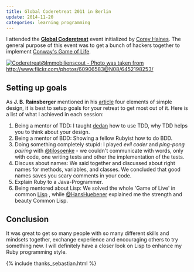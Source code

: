 ```yaml
---
title: Global Coderetreat 2011 in Berlin
update: 2014-11-20
categories: learning programming
---
```


I attended the [**Global Coderetreat**](http://coderetreat.org/) event initialized by [Corey Haines](http://coreyhaines.com/). The general purpose of this event was to get a bunch of hackers together to implement [Conway's Game of Life](http://en.wikipedia.org/wiki/Conway's_Game_of_Life).


<a href="http://farm8.staticflickr.com/7029/6452198253_ca6e01b7f4_b.jpg" title="Coderetreat@Immobilienscout - Photo was taken from http://www.flickr.com/photos/60906583@N08/6452198253/" class="fancybox"><img src="http://farm8.staticflickr.com/7029/6452198253_ca6e01b7f4_z.jpg" class="center" alt="Coderetreat@Immobilienscout - Photo was taken from http://www.flickr.com/photos/60906583@N08/6452198253/"/></a>


## Setting up goals

As **J. B. Rainsberger** mentioned in his [article](http://www.jbrains.ca/permalink/the-four-elements-of-simple-design) four elements of
simple design, it is best to setup goals for your retreat to get most out of it. Here is a list of what I achieved in each session:


1. Being a mentor of TDD: I taught [dedan](https://github.com/dedan) how to use TDD, why TDD helps you to think about your design.
2. Being a mentor of BDD: Showing a fellow Rubyist how to do BDD.
3. Doing something completely stupid: I played *evil coder* and *ping-pong pairing* with [@tilosoenke](http://twitter.com/#!/tilosoenke) - we couldn't communicate with words, only with code, one writing tests and other the implementation of the tests.
4. Discuss about names: We said together and discussed about right names for methods, variables, and classes. We concluded that good names saves you scary comments in your code.
5. Explain Ruby to a Java-Programmer.
6. Being mentored about Lisp: We solved the whole 'Game of Live' in common [Lisp](http://en.wikipedia.org/wiki/Lisp_(programming_language)) , while [@HansHuebener](http://twitter.com/#!/hanshuebner) explained me the strength and beauty Common Lisp.


## Conclusion

It was great to get so many people with so many different skills and mindsets together, exchange experience and encouraging others to try something new. I will definitely have a closer look on Lisp to enhance my Ruby programming style.

{% include thanks_sebastian.html %}

